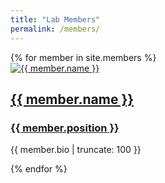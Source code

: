 ```yaml
---
title: "Lab Members"
permalink: /members/
---
```


<div class="members-list">
  {% for member in site.members %}
    <div class="member-item">
      <a href="{{ member.url }}">
        <img src="{{ member.photo }}" alt="{{ member.name }}" class="member-photo">
        <h2>{{ member.name }}</h2>
        <h3>{{ member.position }}</h3>
      </a>
      <p>{{ member.bio | truncate: 100 }}</p> <!-- Short bio -->
    </div>
  {% endfor %}
</div>
